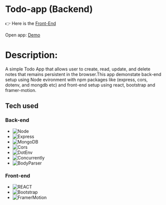 # Todo-app (Backend)
👉 Here is the [Front-End](https://github.com/sanixstudio/todo-app-front-end.git)

Open app: [Demo](https://mern-todo-appv1.netlify.app/)

# Description:
A simple Todo App that allows user to create, read, update, and delete notes that remains persistent in the browser.This app demonstate back-end setup using Node evironment with npm packages like (express, cors, dotenv, and mongdb etc) and front-end setup using react, bootstrap and framer-motion. 

## Tech used

### Back-end
- ![Node](https://img.shields.io/badge/Node-78b362)
- ![Express](https://img.shields.io/badge/Express-7D7D7D)
- ![MongoDB](https://img.shields.io/badge/MongoDB-8BBF3D)
- ![Cors](https://img.shields.io/badge/Cors-blue)
- ![DotEnv](https://img.shields.io/badge/DotEnv-blue)
- ![Concurrently](https://img.shields.io/badge/Concurrently-blue)
- ![BodyParser](https://img.shields.io/badge/BodyParser-blue)
  
### Front-end
- ![REACT](https://img.shields.io/badge/React-5ED3F3)
- ![Bootstrap](https://img.shields.io/badge/Bootsrap-8452CF)
- ![FramerMotion](https://img.shields.io/badge/Framer_Motion-8C1DEE)
